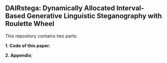 ## DAIRstega: Dynamically Allocated Interval-Based Generative Linguistic Steganography with Roulette Wheel

This repository contains two parts: 

**1. Code of this paper**;

**2. Appendix**;


